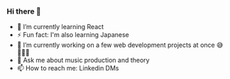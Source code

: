 ### Hi there 🍪
- 🌱 I’m currently learning React
- ⚡ Fun fact: I'm also learning Japanese 
- 🔭 I’m currently working on a few web development projects at once 😅🤷🏽‍♀️
- 💬 Ask me about music production and theory
- 📫 How to reach me: Linkedin DMs

<!--
**Kiyo-io/Kiyo-io** is a ✨ _special_ ✨ repository because its `README.md` (this file) appears on your GitHub profile.

Here are some ideas to get you started:

- 👯 I’m looking to collaborate on ...
- 🤔 I’m looking for help with ...
- 😄 Pronouns: ...
-->
